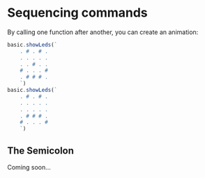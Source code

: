 # Sequencing commands

By calling one function after another, you can create an animation:

```typescript
basic.showLeds(`
    . # . # .
    . . . . .
    . . # . .
    # . . . #
    . # # # .
    `)
basic.showLeds(`
    . # . # .
    . . . . .
    . . . . .
    . # # # .
    # . . . #
    `)
```

## The Semicolon

Coming soon...

